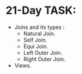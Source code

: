 # 21-Day TASK:
- Joins and its types :
  - Natural Join.
  - Self Join.
  - Equi Join.
  - Left Outer Join.
  - Right Outer Join.
- Views.